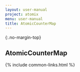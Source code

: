 ```yaml
---
layout: user-manual
project: atomix
menu: user-manual
title: AtomicCounterMap
---
```


{:.no-margin-top}

## AtomicCounterMap

{% include common-links.html %}
